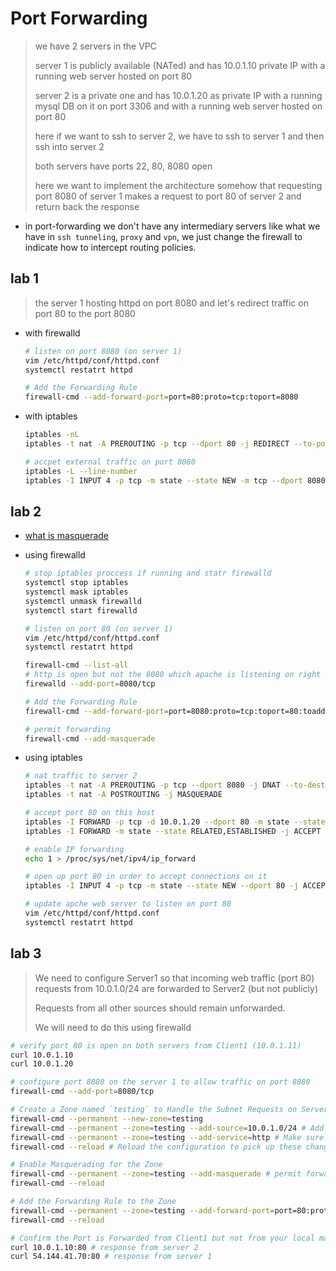 # Port Forwarding

> we have 2 servers in the VPC
>
> server 1 is publicly available (NATed) and has 10.0.1.10 private IP with a running web server hosted on port 80
>
> server 2 is a private one and has 10.0.1.20 as private IP with a running mysql DB on it on port 3306 and with a running web server hosted on port 80
>
> here if we want to ssh to server 2, we have to ssh to server 1 and then ssh into server 2
>
> both servers have ports 22, 80, 8080 open
>
> here we want to implement the architecture somehow that requesting port 8080 of server 1 makes a request to port 80 of server 2 and return back the response

- in port-forwarding we don't have any intermediary servers like what we have in `ssh tunneling`, `proxy` and `vpn`, we just change the firewall to indicate how to intercept routing policies.

## lab 1

> the server 1 hosting httpd on port 8080 and let's redirect traffic on port 80 to the port 8080

- with firewalld

    ``` bash
    # listen on port 8080 (on server 1)
    vim /etc/httpd/conf/httpd.conf
    systemctl restatrt httpd

    # Add the Forwarding Rule
    firewall-cmd --add-forward-port=port=80:proto=tcp:toport=8080
    ```

- with iptables

    ``` bash
    iptables -nL
    iptables -t nat -A PREROUTING -p tcp --dport 80 -j REDIRECT --to-port 8080

    # accpet external traffic on port 8080
    iptables -L --line-number
    iptables -I INPUT 4 -p tcp -m state --state NEW -m tcp --dport 8080 -j ACCEPT
    ```

## lab 2

- [what is masquerade](https://askubuntu.com/questions/466445/what-is-masquerade-in-the-context-of-iptables)

- using firewalld

    ``` bash
    # stop iptables proccess if running and statr firewalld
    systemctl stop iptables
    systemctl mask iptables
    systemctl unmask firewalld
    systemctl start firewalld

    # listen on port 80 (on server 1)
    vim /etc/httpd/conf/httpd.conf
    systemctl restatrt httpd

    firewall-cmd --list-all
    # http is open but not the 8080 which apache is listening on right now
    firewalld --add-port=8080/tcp

    # Add the Forwarding Rule
    firewall-cmd --add-forward-port=port=8080:proto=tcp:toport=80:toaddr=10.0.1.20

    # permit forwarding
    firewall-cmd --add-masquerade 
    ```

- using iptables

    ``` bash
    # nat traffic to server 2
    iptables -t nat -A PREROUTING -p tcp --dport 8080 -j DNAT --to-destination 10.0.1.20:80
    iptables -t nat -A POSTROUTING -j MASQUERADE

    # accept port 80 on this host
    iptables -I FORWARD -p tcp -d 10.0.1.20 --dport 80 -m state --state NEW -j ACCEPT
    iptables -I FORWARD -m state --state RELATED,ESTABLISHED -j ACCEPT

    # enable IP forwarding
    echo 1 > /proc/sys/net/ipv4/ip_forward

    # open up port 80 in order to accept connections on it
    iptables -I INPUT 4 -p tcp -m state --state NEW --dport 80 -j ACCEPT

    # update apche web server to listen on port 80
    vim /etc/httpd/conf/httpd.conf
    systemctl restatrt httpd
    ```

## lab 3

> We need to configure Server1 so that incoming web traffic (port 80) requests from 10.0.1.0/24 are forwarded to Server2 (but not publicly)
>
> Requests from all other sources should remain unforwarded.
>
> We will need to do this using firewalld

```bash
# verify port 80 is open on both servers from Client1 (10.0.1.11)
curl 10.0.1.10
curl 10.0.1.20

# configure port 8080 on the server 1 to allow traffic on port 8080
firewall-cmd --add-port=8080/tcp

# Create a Zone named `testing` to Handle the Subnet Requests on Server 1
firewall-cmd --permanent --new-zone=testing
firewall-cmd --permanent --zone=testing --add-source=10.0.1.0/24 # Add the subnet as the source
firewall-cmd --permanent --zone=testing --add-service=http # Make sure http as a service is added
firewall-cmd --reload # Reload the configuration to pick up these changes

# Enable Masquerading for the Zone
firewall-cmd --permanent --zone=testing --add-masquerade # permit forwarding
firewall-cmd --reload

# Add the Forwarding Rule to the Zone
firewall-cmd --permanent --zone=testing --add-forward-port=port=80:proto=tcp:toport=80:toaddr=10.0.1.20
firewall-cmd --reload

# Confirm the Port is Forwarded from Client1 but not from your local machine
curl 10.0.1.10:80 # response from server 2
curl 54.144.41.70:80 # response from server 1
```
